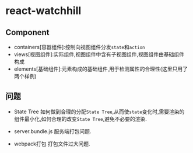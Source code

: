 # react-watchhill

## Component

- containers[容器组件]:控制向视图组件分发`state`和`action`
- views[视图组件]:实际组件,视图组件中含有子视图组件,视图组件由基础组件构成
- elements[基础组件]:元素构成的基础组件,用于检测属性的合理性(这里只用了两个样例)

## 问题
- State Tree
如何做到合理的分配`State Tree`,从而使`state`变化时,需要渲染的组件最小化,如何合理的改变`State Tree`,避免不必要的渲染.

- server.bundle.js
服务端打包问题.

- webpack打包
打包文件过大问题.